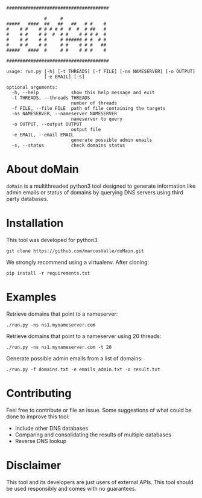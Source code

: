 ```
######################################

              #     #
#####   ####  ##   ##   ##   # #    #
#    # #    # # # # #  #  #  # ##   #
#    # #    # #  #  # #    # # # #  #
#    # #    # #     # ###### # #  # #
#    # #    # #     # #    # # #   ##
#####   ####  #     # #    # # #    #

######################################

usage: run.py [-h] [-t THREADS] [-f FILE] [-ns NAMESERVER] [-o OUTPUT]
              [-e EMAIL] [-s]

optional arguments:
  -h, --help            show this help message and exit
  -t THREADS, --threads THREADS
                        number of threads
  -f FILE, --file FILE  path of file containing the targets
  -ns NAMESERVER, --nameserver NAMESERVER
                        nameserver to query
  -o OUTPUT, --output OUTPUT
                        output file
  -e EMAIL, --email EMAIL
                        generate possible admin emails
  -s, --status          check domains status
```

# About doMain

`doMain` is a multithreaded python3 tool designed to generate information like admin emails or status of domains by querying DNS servers using third party databases.

# Installation

This tool was developed for python3.

    git clone https://github.com/marcosValle/doMain.git

We strongly recommend using a virtualenv. After cloning:

    pip install -r requirements.txt

# Examples

Retrieve domains that point to a nameserver:

    ./run.py -ns ns1.mynameserver.com

Retrieve domains that point to a nameserver using 20 threads:

    ./run.py -ns ns1.mynameserver.com -t 20

Generate possible admin emails from a list of domains:

    ./run.py -f domains.txt -e emails_admin.txt -o result.txt


# Contributing

Feel free to contribute or file an issue. Some suggestions of what could be done to improve this tool:

* Include other DNS databases
* Comparing and consolidating the results of multiple databases
* Reverse DNS lookup

# Disclaimer

This tool and its developers are just users of external APIs. This tool should be used responsibly and comes with no guarantees.
